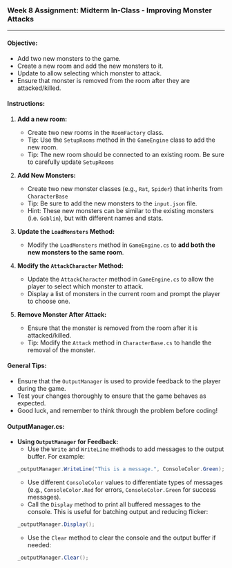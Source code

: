 ### Week 8 Assignment: Midterm In-Class - Improving Monster Attacks

---

#### Objective:
- Add two new monsters to the game.
- Create a new room and add the new monsters to it.
- Update to allow selecting which monster to attack.
- Ensure that monster is removed from the room after they are attacked/killed.

#### Instructions:
1. **Add a new room:**
	- Create two new rooms in the `RoomFactory` class.
	- Tip: Use the `SetupRooms` method in the `GameEngine` class to add the new room.
	- Tip: The new room should be connected to an existing room.  Be sure to carefully update `SetupRooms`
	
2. **Add New Monsters:**
	- Create two new monster classes (e.g., `Rat`, `Spider`) that inherits from `CharacterBase`
	- Tip: Be sure to add the new monsters to the `input.json` file.
	- Hint: These new monsters can be similar to the existing monsters (i.e. `Goblin`), but with different names and stats.

3. **Update the `LoadMonsters` Method:**
	- Modify the `LoadMonsters` method in `GameEngine.cs` to **add both the new monsters to the same room**.

4. **Modify the `AttackCharacter` Method:**
	- Update the `AttackCharacter` method in `GameEngine.cs` to allow the player to select which monster to attack.
	- Display a list of monsters in the current room and prompt the player to choose one.

5. **Remove Monster After Attack:**
	- Ensure that the monster is removed from the room after it is attacked/killed.
	- Tip: Modify the `Attack` method in `CharacterBase.cs` to handle the removal of the monster.

#### General Tips:
- Ensure that the `OutputManager` is used to provide feedback to the player during the game.
- Test your changes thoroughly to ensure that the game behaves as expected.
- Good luck, and remember to think through the problem before coding!

#### OutputManager.cs:
- **Using `OutputManager` for Feedback:**
	- Use the `Write` and `WriteLine` methods to add messages to the output buffer. For example:
	```csharp
	_outputManager.WriteLine("This is a message.", ConsoleColor.Green);
	```
	- Use different `ConsoleColor` values to differentiate types of messages (e.g., `ConsoleColor.Red` for errors, `ConsoleColor.Green` for success messages).
	- Call the `Display` method to print all buffered messages to the console. This is useful for batching output and reducing flicker:
	```csharp
	_outputManager.Display();
	```
	- Use the `Clear` method to clear the console and the output buffer if needed:
	```csharp
	_outputManager.Clear();
	```



